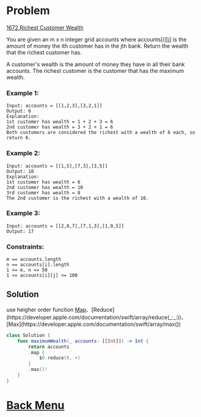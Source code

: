 # Problem
[1672.Richest Customer Wealth](https://leetcode.com/problems/richest-customer-wealth/)

You are given an m x n integer grid accounts where accounts[i][j] is the amount of money the i​​​​​​​​​​​th​​​​ customer has in the j​​​​​​​​​​​th​​​​ bank. Return the wealth that the richest customer has.

A customer's wealth is the amount of money they have in all their bank accounts. The richest customer is the customer that has the maximum wealth.

 
### Example 1:
```
Input: accounts = [[1,2,3],[3,2,1]]
Output: 6
Explanation:
1st customer has wealth = 1 + 2 + 3 = 6
2nd customer has wealth = 3 + 2 + 1 = 6
Both customers are considered the richest with a wealth of 6 each, so return 6.
```

### Example 2:
```
Input: accounts = [[1,5],[7,3],[3,5]]
Output: 10
Explanation: 
1st customer has wealth = 6
2nd customer has wealth = 10 
3rd customer has wealth = 8
The 2nd customer is the richest with a wealth of 10.
```

### Example 3:

```
Input: accounts = [[2,8,7],[7,1,3],[1,9,5]]
Output: 17
```

### Constraints:
```
m == accounts.length
n == accounts[i].length
1 <= m, n <= 50
1 <= accounts[i][j] <= 100
```

## Solution

use heigher order function [Map](https://developer.apple.com/documentation/swift/array/map(_:)-87c4d)、[Reduce](https://developer.apple.com/documentation/swift/array/reduce(_:_:))、[Max](https://developer.apple.com/documentation/swift/array/max())

```swift
class Solution {
    func maximumWealth(_ accounts: [[Int]]) -> Int {
        return accounts
        .map { 
            $0.reduce(0, +) 
        }
        .max()!
    }
}
````

# [Back Menu](.../README.md#1672-richest-customer-wealth)